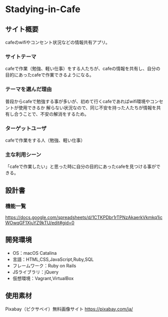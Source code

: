 # Stadying-in-Cafe

## サイト概要
cafeのwifiやコンセント状況などの情報共有アプリ。

### サイトテーマ
cafeで作業（勉強、軽い仕事）をする人たちが、cafeの情報を共有し、自分の目的にあったcafeで作業できるようになる。

### テーマを選んだ理由
普段からcafeで勉強する事が多いが、初めて行くcafeであればwifi環境やコンセントが使用できるか
解らない状況なので、同じ不安を持った人たちが情報を共有し合うことで、不安の解消をするため。

### ターゲットユーザ
cafeで作業をする人（勉強、軽い仕事）

### 主な利用シーン
「cafeで作業したい」と思った時に自分の目的にあったcafeを見つける事ができる。

## 設計書

### 機能一覧
https://docs.google.com/spreadsheets/d/1CTKPDbr1rTPNzAkaerkVkmkq1icWOwqGF1XjuYZ9kTU/edit#gid=0

## 開発環境
- OS：macOS Catalina
- 言語：HTML,CSS,JavaScript,Ruby,SQL
- フレームワーク：Ruby on Rails
- JSライブラリ：jQuery
- 仮想環境：Vagrant,VirtualBox

## 使用素材
Pixabay（ピクサベイ）無料画像サイト
https://pixabay.com/ja/

